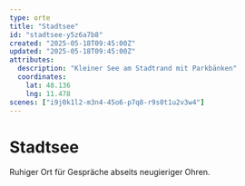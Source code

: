 ```yaml
---
type: orte
title: "Stadtsee"
id: "stadtsee-y5z6a7b8"
created: "2025-05-18T09:45:00Z"
updated: "2025-05-18T09:45:00Z"
attributes:
  description: "Kleiner See am Stadtrand mit Parkbänken"
  coordinates:
    lat: 48.136
    lng: 11.478
scenes: ["i9j0k1l2-m3n4-45o6-p7q8-r9s0t1u2v3w4"]
---
```


# Stadtsee

Ruhiger Ort für Gespräche abseits neugieriger Ohren.
